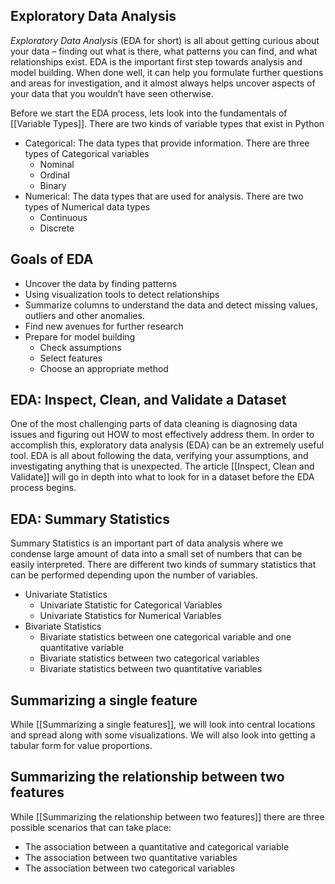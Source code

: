 ## Exploratory Data Analysis

_Exploratory Data Analysis_ (EDA for short) is all about getting curious about your data – finding out what is there, what patterns you can find, and what relationships exist. EDA is the important first step towards analysis and model building. When done well, it can help you formulate further questions and areas for investigation, and it almost always helps uncover aspects of your data that you wouldn’t have seen otherwise.

Before we start the EDA process, lets look into the fundamentals of [[Variable Types]]. There are two kinds of variable types that exist in Python 
- Categorical: The data types that provide information. There are three types of Categorical variables 
	- Nominal 
	- Ordinal 
	- Binary
- Numerical: The data types that are used for analysis. There are two types of Numerical data types
	- Continuous 
	- Discrete

## Goals of EDA 
- Uncover the data by finding patterns
- Using visualization tools to detect relationships 
- Summarize columns to understand the data and detect missing values, outliers and other anomalies. 
- Find new avenues for further research
- Prepare for model building 
	- Check assumptions 
	- Select features 
	- Choose an appropriate method

## EDA: Inspect, Clean, and Validate a Dataset 
One of the most challenging parts of data cleaning is diagnosing data issues and figuring out HOW to most effectively address them. In order to accomplish this, exploratory data analysis (EDA) can be an extremely useful tool. EDA is all about following the data, verifying your assumptions, and investigating anything that is unexpected. The article [[Inspect, Clean and Validate]] will go in depth into what to look for in a dataset before the EDA process begins. 

## EDA: Summary Statistics 
Summary Statistics is an important part of data analysis where we condense large amount of data into a small set of numbers that can be easily interpreted. There are different two kinds of summary statistics that can be performed depending upon the number of variables.
- Univariate Statistics 
	- Univariate Statistic for Categorical Variables 
	- Univariate Statistics for Numerical Variables 
- Bivariate Statistics 
	- Bivariate statistics between one categorical variable and one quantitative variable 
	- Bivariate statistics between two categorical variables 
	- Bivariate statistics between two quantitative variables 

## Summarizing a single feature
While [[Summarizing a single features]], we will look into central locations and spread along with some visualizations. We will also look into getting a tabular form for value proportions. 
## Summarizing the relationship between two features
While [[Summarizing the relationship between two features]] there are three possible scenarios that can take place:
- The association between a quantitative and categorical variable 
- The association between two quantitative variables 
- The association between two categorical variables 
